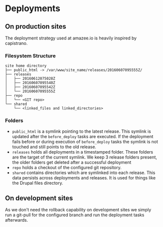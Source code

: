 # Deployments

## On production sites

The deployment strategy used at amazee.io is heavily inspired by capistrano.

### Filesystem Structure

```
site home directory
├── public_html -> /var/www/site_name/releases/20160607095555Z/
├── releases
│   ├── 20160612075028Z
│   ├── 20160607095540Z
│   ├── 20160607095542Z
│   └── 20160607095555Z
├── repo
│   └── <GIT repo>
└── shared
    └── <linked_files and linked_directories>
```

### Folders

* `public_html` is a symlink pointing to the latest release. This symlink is updated after the `before_deploy` tasks are executed. If the deployment fails before or during execution of `before_deploy` tasks the  symlink is not touched and still points to the old release.
* `releases` holds all deployments in a timestamped folder. These folders are the target of the current symlink. We keep 3 release folders present, the older folders get deleted after a successful deployment
* `repo` holds a checkout of the configured git repository.
* `shared` contains directories which are symlinked into each release. This data persists across deployments and releases. It is used for things like the Drupal files directory.



## On development sites
As we don't need the rollback capability on development sites we simply run a git-pull for the configured branch and run the deployment tasks afterwards.
